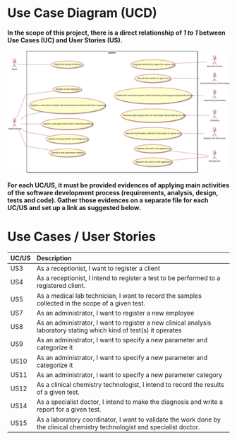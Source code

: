 # Use Case Diagram (UCD)

**In the scope of this project, there is a direct relationship of _1 to 1_ between Use Cases (UC) and User Stories (US).**

![Use Case Diagram](UCD.svg) 


**For each UC/US, it must be provided evidences of applying main activities of the software development process (requirements, analysis, design, tests and code). Gather those evidences on a separate file for each UC/US and set up a link as suggested below.**

# Use Cases / User Stories
| UC/US | Description                                                                                                                 |
| :---- | :------------------------------------------------------------------------                                                   |
| US3   | As a receptionist, I want to register a client                                                                              |
| US4   | As a receptionist, I intend to register a test to be performed to a registered client.                                      |
| US5   | As a medical lab technician, I want to record the samples collected in the scope of a given test.                           |
| US7   | As an administrator, I want to register a new employee                                                                      |
| US8   | As an administrator, I want to register a new clinical analysis laboratory stating which kind of test(s) it operates        |
| US9   | As an administrator, I want to specify a new parameter and categorize it                                                    |
| US10  | As an administrator, I want to specify a new parameter and categorize it                                                    |
| US11  | As an administrator, i want to specify a new parameter category                                                             |
| US12  | As a clinical chemistry technologist, I intend to record the results of a given test.                                       |
| US14  | As a specialist doctor, I intend to make the diagnosis and write a report for a given test.                                 |
| US15  | As a laboratory coordinator, I want to validate the work done by the clinical chemistry technologist and specialist doctor. |
